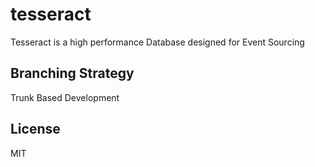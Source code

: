 # tesseract

Tesseract is a high performance Database designed for Event Sourcing

## Branching Strategy

Trunk Based Development

## License

MIT
